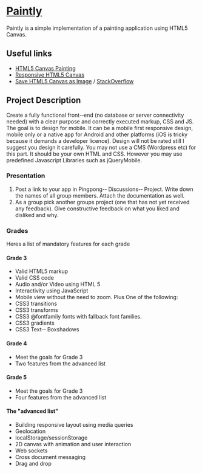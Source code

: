 [Paintly](http://projekt.gustavlindqvist.se/Paintly/)
=======

Paintly is a simple implementation of a painting application using HTML5 Canvas.

## Useful links

* [HTML5 Canvas Painting](http://dev.opera.com/articles/view/html5-canvas-painting/)
* [Responsive HTML5 Canvas](http://ameijer.nl/2011/08/resizable-html5-canvas/)
* [Save HTML5 Canvas as Image](http://www.html5canvastutorials.com/advanced/html5-canvas-save-drawing-as-an-image/) / [StackOverflow](http://stackoverflow.com/questions/15063002/saving-the-html-5-canvas-image-on-local-harddrive)

Project Description
---
Create a fully functional front-­‐end (no database or server connectivity needed) with a clear purpose and correctly executed markup, CSS and JS. The goal is to design for mobile. It can be a mobile first responsive design, mobile only or a native app for Android and other platforms (iOS is tricky because it demands a developer licence). Design will not be rated still I suggest you design it carefully. You may not use a CMS (Wordpress etc) for this part. It should be your own HTML and CSS. However you may use predefined Javascript Libraries such as jQueryMobile.

### Presentation

1. Post a link to your app in Pingpong-­‐ Discussions-­‐ Project. Write down the names of all group members. Attach the documentation as well.
2. As a group pick another groups project (one that has not yet received any feedback). Give constructive feedback on what you liked and disliked and why. 

### Grades

Heres a list of mandatory features for each grade

#### Grade 3
* Valid HTML5 markup
* Valid CSS code
* Audio and/or Video using HTML 5
* Interactivity using JavaScript
* Mobile view without the need to zoom. Plus One of the following:
* CSS3 transitions
* CSS3 transforms
* CSS3 @fontfamily fonts with fallback font families.
* CSS3 gradients
* CSS3 Text-­‐ Boxshadows

#### Grade 4
* Meet the goals for Grade 3
* Two features from the advanced list

#### Grade 5
* Meet the goals for Grade 3
* Four features from the advanced list

#### The "advanced list"
* Building responsive layout using media queries
* Geolocation
* localStorage/sessionStorage
* 2D canvas with animation and user interaction
* Web sockets
* Cross document messaging
* Drag and drop
